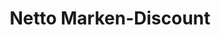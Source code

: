 ---
title: "Netto Marken-Discount"
url: /steinheim-am-albuch/netto-marken-discount/
shop: Supermarkt
---